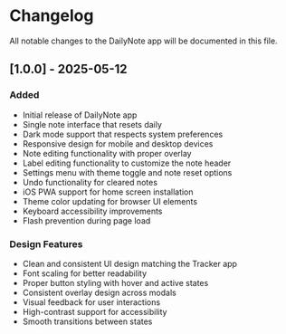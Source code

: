 # Changelog

All notable changes to the DailyNote app will be documented in this file.

## [1.0.0] - 2025-05-12

### Added
- Initial release of DailyNote app
- Single note interface that resets daily
- Dark mode support that respects system preferences
- Responsive design for mobile and desktop devices
- Note editing functionality with proper overlay
- Label editing functionality to customize the note header
- Settings menu with theme toggle and note reset options
- Undo functionality for cleared notes
- iOS PWA support for home screen installation
- Theme color updating for browser UI elements
- Keyboard accessibility improvements
- Flash prevention during page load

### Design Features
- Clean and consistent UI design matching the Tracker app
- Font scaling for better readability
- Proper button styling with hover and active states
- Consistent overlay design across modals
- Visual feedback for user interactions
- High-contrast support for accessibility
- Smooth transitions between states
